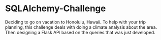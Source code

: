 # SQLAlchemy-Challenge
Deciding to go on vacation to Honolulu, Hawaii. To help with your trip planning, this challenge deals with doing a climate analysis about the area. Then designing a Flask API based on the queries that was just developed. 
